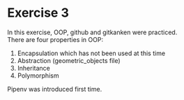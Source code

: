 # Exercise 3
In this exercise, OOP, github and gitkanken were practiced.\
There are four properties in OOP:
1. Encapsulation which has not been used at this time
2. Abstraction (geometric_objects file)
3. Inheritance
4. Polymorphism

Pipenv was introduced first time.


 
